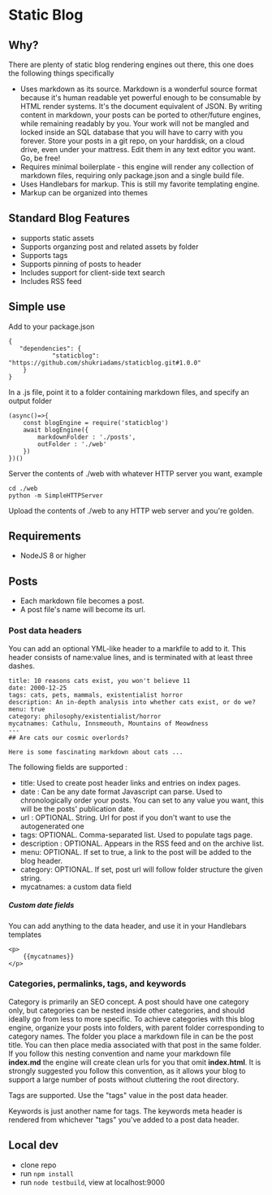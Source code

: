 
# Static Blog

## Why?

There are plenty of static blog rendering engines out there, this one does the following things specifically 

- Uses markdown as its source. Markdown is a wonderful source format because it's human readable yet powerful enough to be consumable by HTML render systems. It's the document equivalent of JSON. By writing content in markdown, your posts can be ported to other/future engines, while remaining readably by you. Your work will not be mangled and locked inside an SQL database that you will have to carry with you forever. Store your posts in a git repo, on your harddisk, on a cloud drive, even under your mattress. Edit them in any text editor you want. Go, be free!
- Requires minimal boilerplate - this engine will render any collection of markdown files, requiring only package.json and a single build file. 
- Uses Handlebars for markup. This is still my favorite templating engine.
- Markup can be organized into themes

## Standard Blog Features

- supports static assets
- Supports organzing post and related assets by folder
- Supports tags
- Supports pinning of posts to header
- Includes support for client-side text search 
- Includes RSS feed

## Simple use

Add to your package.json 

    {
       "dependencies": {
                "staticblog": "https://github.com/shukriadams/staticblog.git#1.0.0"
        }
    }

In a .js file, point it to a folder containing markdown files, and specify an output folder

    (async()=>{
        const blogEngine = require('staticblog')
        await blogEngine({
            markdownFolder : './posts',
            outFolder : './web'
        })
    })()

Server the contents of ./web with whatever HTTP server you want, example
    
    cd ./web
    python -m SimpleHTTPServer

Upload the contents of ./web to any HTTP web server and you're golden.

## Requirements

- NodeJS 8 or higher

## Posts

- Each markdown file becomes a post.
- A post file's name will become its url.

### Post data headers

You can add an optional YML-like header to a markfile to add to it. This header consists of name:value lines, and is terminated with at least three dashes.
   
    title: 10 reasons cats exist, you won't believe 11
    date: 2000-12-25
    tags: cats, pets, mammals, existentialist horror
    description: An in-depth analysis into whether cats exist, or do we?
    menu: true
    category: philosophy/existentialist/horror
    mycatnames: Cathulu, Innsmeouth, Mountains of Meowdness
    ---
    ## Are cats our cosmic overlords?

    Here is some fascinating markdown about cats ...

The following fields are supported :

- title: Used to create post header links and entries on index pages.
- date : Can be any date format Javascript can parse. Used to chronologically order your posts. You can set to any value you want, this will be the posts' publication date.
- url : OPTIONAL. String. Url for post if you don't want to use the autogenerated one
- tags: OPTIONAL. Comma-separated list. Used to populate tags page.
- description : OPTIONAL. Appears in the RSS feed and on the archive list.
- menu: OPTIONAL. If set to true, a link to the post will be added to the blog header.
- category: OPTIONAL. If set, post url will follow folder structure the given string.
- mycatnames: a custom data field

##### Custom date fields

You can add anything to the data header, and use it in your Handlebars templates
    
    <p>
        {{mycatnames}}
    </p>

### Categories, permalinks, tags, and keywords

Category is primarily an SEO concept. A post should have one category only, but categories can be nested inside other categories, and should ideally go from less to more specific. To achieve categories with this blog engine, organize your posts into folders, with parent folder corresponding to category names. The folder you place a markdown file in can be the post title. You can then place media associated with that post in the same folder. If you follow this nesting convention and name your markdown file **index.md** the engine will create clean urls for you that omit **index.html**. It is strongly suggested you follow this convention, as it allows your blog to support a large number of posts without cluttering the root directory.

Tags are supported. Use the "tags" value in the post data header.

Keywords is just another name for tags. The keywords meta header is rendered from whichever "tags" you've added to a post data header.

## Local dev

- clone repo
- run `npm install`
- run `node testbuild`, view at localhost:9000
